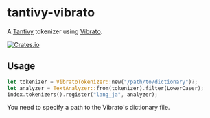 # tantivy-vibrato

A [Tantivy](https://github.com/quickwit-oss/tantivy) tokenizer using [Vibrato](https://github.com/daac-tools/vibrato).

<a href="https://crates.io/crates/tantivy-vibrato">![Crates.io](https://img.shields.io/crates/v/tantivy-vibrato)</a>

## Usage

```rust
let tokenizer = VibratoTokenizer::new("/path/to/dictionary")?;
let analyzer = TextAnalyzer::from(tokenizer).filter(LowerCaser);
index.tokenizers().register("lang_ja", analyzer);
```

You need to specify a path to the Vibrato's dictionary file.



